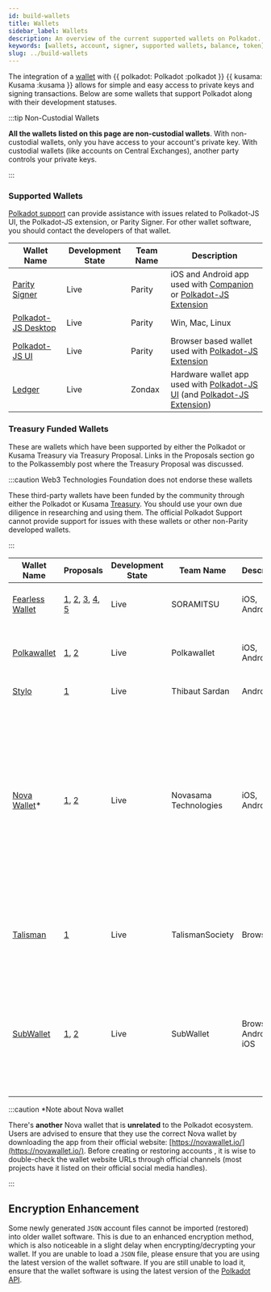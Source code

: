 ```yaml
---
id: build-wallets
title: Wallets
sidebar_label: Wallets
description: An overview of the current supported wallets on Polkadot.
keywords: [wallets, account, signer, supported wallets, balance, token]
slug: ../build-wallets
---
```


The integration of a [wallet](../general/glossary.md#wallet) with {{ polkadot: Polkadot :polkadot }}
{{ kusama: Kusama :kusama }} allows for simple and easy access to private keys and signing
transactions. Below are some wallets that support Polkadot along with their development statuses.

:::tip Non-Custodial Wallets

 **All the wallets listed on this page are non-custodial wallets**. With non-custodial wallets, only you have access to your account's private key. With custodial wallets (like accounts on Central Exchanges), another party controls your private keys.

:::

### Supported Wallets

[Polkadot support](https://support.polkadot.network/) can provide assistance with issues related to
Polkadot-JS UI, the Polkadot-JS extension, or Parity Signer. For other wallet software, you should
contact the developers of that wallet.

| Wallet Name                                                         | Development State | Team Name | Description       |
| ------------------------------------------------------------------- | ----------------- | --------- | ----------------- |
| [Parity Signer](https://www.parity.io/signer/)                       | Live              | Parity    | iOS and Android app used with [Companion](https://parity.link/signer-companion) or [Polkadot-JS Extension](https://github.com/polkadot-js/extension)    |
| [Polkadot-JS Desktop](https://github.com/polkadot-js/apps/releases) | Live              | Parity    | Win, Mac, Linux   |
| [Polkadot-JS UI](https://polkadot.js.org/apps/#/accounts)         | Live              | Parity    | Browser based wallet used with [Polkadot-JS Extension](https://github.com/polkadot-js/extension)            |
| [Ledger](https://github.com/Zondax/ledger-polkadot)         | Live              | Zondax    | Hardware wallet app used with [Polkadot-JS UI](https://polkadot.js.org/apps/#/accounts) (and [Polkadot-JS Extension](https://github.com/polkadot-js/extension))            |

### Treasury Funded Wallets

These are wallets which have been supported by either the Polkadot or Kusama Treasury via Treasury
Proposal. Links in the Proposals section go to the Polkassembly post where the Treasury Proposal was
discussed.

:::caution Web3 Technologies Foundation does not endorse these wallets

These third-party wallets have been funded by the community through either the Polkadot or Kusama
[Treasury](learn-treasury). You should use your own due diligence in researching and using them. The
official Polkadot Support cannot provide support for issues with these wallets or other non-Parity
developed wallets.

:::

| Wallet Name                                   | Proposals                                                                                                                                                                                                                                             | Development State | Team Name       | Description  | Features |
| --------------------------------------------- | ----------------------------------------------------------------------------------------------------------------------------------------------------------------------------------------------------------------------------------------------------- | ----------------- | --------------- | ------------ | --------------- |
| [Fearless Wallet](https://fearlesswallet.io/) | [1](https://kusama.polkassembly.io/treasury/23), [2](https://kusama.polkassembly.io/treasury/34), [3](https://kusama.polkassembly.io/treasury/74), [4](https://kusama.polkassembly.io/treasury/102), [5](https://kusama.polkassembly.io/treasury/178) | Live              | SORAMITSU       | iOS, Android | Staking, Crowdloans, parachain accounts            |
| [Polkawallet](https://polkawallet.io/)        | [1](https://kusama.polkassembly.io/treasury/32), [2](https://kusama.polkassembly.io/treasury/41)                                                                                                                                                      | Live              | Polkawallet     | iOS, Android | Staking, Crowdloans, parachain accounts, Governance             |
| [Stylo](https://stylo-app.com/)               | [1](https://polkadot.polkassembly.io/treasury/39)                                                                                                                                                                                                     | Live              | Thibaut Sardan  | Android      | Air-gapped offline wallet             |
| [Nova Wallet](https://novawallet.io/)\*       | [1](https://kusama.polkassembly.io/treasury/122), [2](https://kusama.polkassembly.io/treasury/158)                                                                                                                                                    | Live              | Novasama Technologies | iOS, Android | Staking, Nomination Pools, OpenGov, Governance v1, XCM Transfers, Parity Signer & Ledger Support, DApp Support with Polkadot JS and Metamask/EVM Integration, Crowdloans, Parachain Accounts,  NFT Management            |
| [Talisman](https://talisman.xyz/)             | [1](https://polkadot.polkassembly.io/treasury/148)                                                                                                                                                                                | Live              | TalismanSociety | Browser      | Staking, Nomination Pools, Crowdloans, parachain accounts, Ledger support            |
| [SubWallet](https://subwallet.app/)           | [1](https://polkadot.polkassembly.io/treasury/138), [2](https://polkadot.polkassembly.io/treasury/162)                                                                                                                                                                                                     | Live              | SubWallet       | Browser, Android, iOS      | Staking, Crowdloans, parachain accounts, Parity Signer and Ledger Support, Staking (Nomination Pools), XCM Transfer, NFT management             |

:::caution \*Note about Nova wallet

There's **another** Nova wallet that is **unrelated** to the Polkadot ecosystem. Users are advised
to ensure that they use the correct Nova wallet by downloading the app from their official website:
[https://novawallet.io/](https://novawallet.io/). Before creating or restoring accounts , it is wise
to double-check the wallet website URLs through official channels (most projects have it listed on
their official social media handles).

:::

## Encryption Enhancement

Some newly generated `JSON` account files cannot be imported (restored) into older wallet software.
This is due to an enhanced encryption method, which is also noticeable in a slight delay when
encrypting/decrypting your wallet. If you are unable to load a `JSON` file, please ensure that you
are using the latest version of the wallet software. If you are still unable to load it, ensure that
the wallet software is using the latest version of the [Polkadot API](https://polkadot.js.org/api/).
